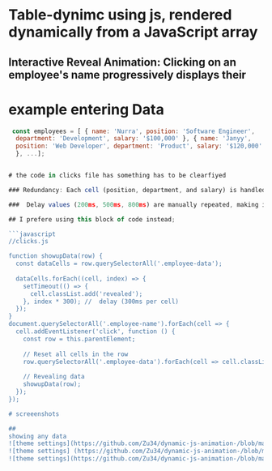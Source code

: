 # Table-dynimc using js, rendered dynamically from a JavaScript array

## Interactive Reveal Animation: Clicking on an employee's name progressively displays their

# example entering Data
```javascript
 const employees = [ { name: 'Nurra', position: 'Software Engineer', 
  department: 'Development', salary: '$100,000' }, { name: 'Janyy', 
  position: 'Web Developer', department: 'Product', salary: '$120,000' 
  }, ...];


# the code in clicks file has something has to be clearfiyed 

### Redundancy: Each cell (position, department, and salary) is handled explicitly, leading to repetitive code.

###  Delay values (200ms, 500ms, 800ms) are manually repeated, making it harder to adjust if needed.

## I prefere using this block of code instead;

```javascript 
//clicks.js

function showupData(row) {
  const dataCells = row.querySelectorAll('.employee-data');
  
  dataCells.forEach((cell, index) => {
    setTimeout(() => {
      cell.classList.add('revealed');
    }, index * 300); //  delay (300ms per cell)
  });
}
document.querySelectorAll('.employee-name').forEach(cell => {
  cell.addEventListener('click', function () {
    const row = this.parentElement;
    
    // Reset all cells in the row
    row.querySelectorAll('.employee-data').forEach(cell => cell.classList.remove('revealed'));
    
    // Revealing data 
    showupData(row);
  });
});

# screeenshots

## 
showing any data
![theme settings](https://github.com/Zu34/dynamic-js-animation-/blob/main/screencapture-127-0-0-1-5500-test-html-2024-12-03-12_27_10.png)
![theme settings] (https://github.com/Zu34/dynamic-js-animation-/blob/main/screencapture-127-0-0-1-5500-test-html-2024-12-03-12_29_26.png)
![theme settings](https://github.com/Zu34/dynamic-js-animation-/blob/main/screencapture-127-0-0-1-5500-test-html-2024-12-03-12_29_26.png)
